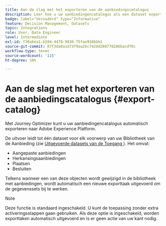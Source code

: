 ```yaml
---
title: Aan de slag met het exporteren van de aanbiedingscatalogus
description: Leer hoe u uw aanbiedingencatalogus als een dataset exporteert
badge: label="Verouderd" type="Informative"
feature: Decision Management, Datasets
topic: Integrations
role: User, Data Engineer
level: Intermediate
exl-id: f30abea1-b204-4470-9836-75fae916bbb1
source-git-commit: 87f3da0a1d73f9aa26c7420d260778286bacdf0c
workflow-type: tm+mt
source-wordcount: '115'
ht-degree: 10%

---
```


# Aan de slag met het exporteren van de aanbiedingscatalogus {#export-catalog}

Met Journey Optimizer kunt u uw aanbiedingencatalogus automatisch exporteren naar Adobe Experience Platform.

De uitvoer leidt tot één dataset voor elk voorwerp van uw Bibliotheek van de Aanbieding (zie [ Uitgevoerde datasets van de Toegang ](../export-catalog/access-dataset.md)). Het omvat:

* Aangepaste aanbiedingen
* Herkansingsaanbiedingen
* Plaatsen
* Besluiten

Telkens wanneer een van deze objecten wordt gewijzigd in de bibliotheek met aanbiedingen, wordt automatisch een nieuwe exporttaak uitgevoerd om de gegevenssets bij te werken.

>[!NOTE]
>
>Deze functie is standaard ingeschakeld. U kunt de toepassing zonder extra activeringsstappen gaan gebruiken. Als deze optie is ingeschakeld, worden exporttaken automatisch uitgevoerd en is er geen actie van uw kant nodig.

<!--
>[!NOTE]
>
>This feature is not enabled by default. If you want to use it, reach out to your Adobe contact to have it activated for your catalog. Once it is enabled, export jobs will be automated and will require no action from your side.
-->
